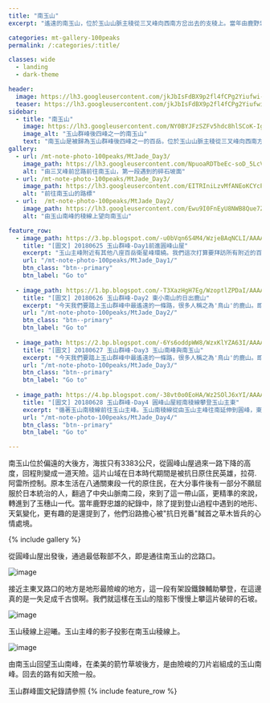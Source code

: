 ```yaml
---
title: "南玉山"
excerpt: "遙遠的南玉山，位於玉山山脈主稜從三叉峰向西南方岔出去的支稜上。當年由鹿野忠雄文明首登。"

categories: mt-gallery-100peaks
permalink: /:categories/:title/

classes: wide
  - landing
  - dark-theme

header:
  image: https://lh3.googleusercontent.com/jkJbIsFdBX9p2fl4fCPg2Yiufwi-w4yyQ_pxizxHf9mCgXrYA4l2_ilnatC-xOqHJWoXxaS1leGgKtmX7EQ=w1920-h1080
  teaser: https://lh3.googleusercontent.com/jkJbIsFdBX9p2fl4fCPg2Yiufwi-w4yyQ_pxizxHf9mCgXrYA4l2_ilnatC-xOqHJWoXxaS1leGgKtmX7EQ=w330-h220
sidebar:
  - title: "南玉山"
    image: https://lh3.googleusercontent.com/NY0BYJFzSZFv5hdc8hlSCoK-IguKzJ5obmHOCKNJVDrMO22zWOBG8iPBerfza9hRTWcXfY3qmYRwc88B-2Y=w1920-h1080
    image_alt: "玉山群峰後四峰之一的南玉山"
    text: "南玉山是被歸為玉山群峰後四峰之一的百岳。位於玉山山脈主稜從三叉峰向西南方岔出去的支稜上。登山者通常先住在圓峰山屋，再用一天的時間來回。"
gallery:
  - url: /mt-note-photo-100peaks/MtJade_Day3/
    image_path: https://lh3.googleusercontent.com/NpuoaRDTbeEc-soD_5LcV7Jg_LyomlaBM02DyscsYyqAh6B5r4t2HJAGKDqpm9unMOG9b91Qkvx_P_-y4Gc=w640-h480
    alt: "由三叉峰前岔路前往南玉山，第一段遇到的碎石坡面"
  - url: /mt-note-photo-100peaks/MtJade_Day3/
    image_path: https://lh3.googleusercontent.com/EITRIniLzvMfANEoKCYcPE3KovmEPSwA-ekBOVGrsJRNDFR_HZhkPUGQ6AA-UaC9vZ7cKOgdvU-IzqLzs8Y=w640-h480
    alt: "前往南玉山的路標"
  - url:  /mt-note-photo-100peaks/MtJade_Day2/
    image_path: https://lh3.googleusercontent.com/Ewu9I0FnEyU8NWB8Que7Zp69VEYM0aWbM8OM__YTCBgG1uF_WO9q9uThi2jB37Kombk-EslpdB0zjWkuYTw=w640-h480
    alt: "由玉山南峰的稜線上望向南玉山"

feature_row:
  - image_path: https://3.bp.blogspot.com/-u0bVqn6S4M4/WzjeBAqNCLI/AAAAAAAA22w/mIC6J3mBFNAfUhbbNuHIYWy38DFhuNdBwCPcBGAYYCw/s640/_MG_8385.JPG
    title: "[圖文] 20180625 玉山群峰-Day1前進圓峰山屋"
    excerpt: "玉山主峰附近有其他八座百岳衛星峰環繞。我們這次打算要拜訪所有附近的百岳，通稱玉山群峰。這次我們拜訪次序為：玉山前峰、東小南山、鹿山、玉山南峰、南玉山、玉山主峰、玉山東峰、玉山西峰。以及我們後來漏掉沒去的玉山北峰。"
    url: "/mt-note-photo-100peaks/MtJade_Day1/"
    btn_class: "btn--primary"
    btn_label: "Go to"
  
  - image_path: https://1.bp.blogspot.com/-T3XazHgH7Eg/WzoptlZPDaI/AAAAAAAA25I/k2yLYVNK428h9cc7gjn6yzYdTPaZXt17ACEwYBhgL/s640/_MG_8455.JPG
    title: "[圖文] 20180626 玉山群峰-Day2 東小南山的日出鹿山"
    excerpt: "今天我們要踏上玉山群峰中最遙遠的一條路，很多人稱之為'鳥山'的鹿山。即使是夏天，海拔超過三千六的圓峰山屋凌晨的溫度可是只有個位數，要爬出睡袋需要下很大的決心。今天我們要爬的山包含東小南山以及鹿山，這兩座山為玉山群峰後四峰之中相對遙遠的兩座百岳。"
    url: "/mt-note-photo-100peaks/MtJade_Day2/"
    btn_class: "btn--primary"
    btn_label: "Go to"
  
  - image_path: https://2.bp.blogspot.com/-6Ys6oddpWW8/WzxKlYZA63I/AAAAAAAA3AI/aQ1p1XjCExAVXrbo4MHfp_ymqBjN6ONUACPcBGAYYCw/s640/_MG_8683.JPG
    title: "[圖文] 20180627 玉山群峰-Day3 玉山南峰與南玉山"
    excerpt: "今天我們要踏上玉山群峰中最遙遠的一條路，很多人稱之為'鳥山'的鹿山。即使是夏天，海拔超過三千六的圓峰山屋凌晨的溫度可是只有個位數，要爬出睡袋需要下很大的決心。今天我們要爬的山包含東小南山以及鹿山，這兩座山為玉山群峰後四峰之中相對遙遠的兩座百岳。"
    url: "/mt-note-photo-100peaks/MtJade_Day3/"
    btn_class: "btn--primary"
    btn_label: "Go to"
  
  - image_path: https://4.bp.blogspot.com/-38vt0o0EoHA/Wz2SOlJ6xYI/AAAAAAAA3IE/d0PN9U9fH5830P8uTz--24hmlS_oQxXjgCPcBGAYYCw/s640/_MG_8794.JPG
    title: "[圖文] 20180628 玉山群峰-Day4 圓峰山屋經南稜線攀登玉山主東"
    excerpt: "循著玉山南稜線前往玉山主峰。玉山南稜線從由玉山主峰往南延伸到圓峰，東西兩側一起侵蝕這條稜線，使得這條稜線的地質破碎，走在南稜線上，往左往右看都是斷崖。如果想要知道自己有沒有懼高症，來一趟南稜線就對了。"
    url: "/mt-note-photo-100peaks/MtJade_Day4/"
    btn_class: "btn--primary"
    btn_label: "Go to"

---
```


南玉山位於偏遠的大後方，海拔只有3383公尺，從圓峰山屋過來一路下降的高度，回程則變成一道天險。這片山域在日本時代期間是被抗日原住民英雄，拉荷.阿雷所控制。原本生活在八通關東段一代的原住民，在大分事件後有一部分不願屈服於日本統治的人，翻過了中央山脈南二段，來到了這一帶山區，更精準的來說，轉進到了玉穗山一代。當年鹿野忠雄的紀錄中，除了提到登山過程中遇到的地形、天氣變化，更有趣的是還提到了，他們沿路擔心被"抗日兇番"馘首之草木皆兵的心情處境。

{% include gallery %}

從圓峰山屋出發後，通過最低鞍部不久，即是通往南玉山的岔路口。

![image](https://lh3.googleusercontent.com/3HkC6RWualvSIKF0_qY4tlRxrjs0i55jtbfLsLve75gYQZdKQTUvDXprd10pDBaip-xkEmNTno3xG65b8TI=w1920-h1080)

接近主東叉路口的地方是地形最險峻的地方，這一段有架設鐵鍊輔助攀登，在這邊真的是一失足成千古恨啊。我們就這樣在玉山的陰影下慢慢上攀這片破碎的石坡。

![image](https://lh3.googleusercontent.com/sH1PvchroapyGRb6obsIX_h2lFsUZjBEgS1Ta1dD5miG6qgV65ngp3lO4-cP8ZPKg-I1bPRgOjlCIroIjMI=w1980-h1080)

玉山稜線上迎曦。玉山主峰的影子投影在南玉山稜線上。

![image](https://lh3.googleusercontent.com/W2hFo0gf1Fa9V0KyMMH_8au3enNef0N7-Xt2AUenWTMl9RsS7_Dk76c1Fi5WKCiBJrC-cjfG8qEXBGOHiy0=w1980-h1080)

由南玉山回望玉山南峰，在柔美的箭竹草坡後方，是由險峻的刀片岩組成的玉山南峰。回去的路有如天險一般。  

玉山群峰圖文紀錄請參照
{% include feature_row %}